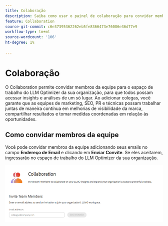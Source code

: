 ```yaml
---
title: Colaboração
description: Saiba como usar o painel de colaboração para convidar membros da equipe para o espaço de trabalho do LLM Optimizer de sua organização.
feature: Collaboration
source-git-commit: c6e37395362262eb5fe8366473e76086e36d77e9
workflow-type: tm+mt
source-wordcount: '106'
ht-degree: 1%

---
```



# Colaboração

O Collaboration permite convidar membros da equipe para o espaço de trabalho do LLM Optimizer da sua organização, para que todos possam acessar insights e análises de um só lugar. Ao adicionar colegas, você garante que as equipes de marketing, SEO, PR e técnicas possam trabalhar juntas de maneira contínua em melhorias de visibilidade da marca, compartilhar resultados e tomar medidas coordenadas em relação às oportunidades.

## Como convidar membros da equipe

Você pode convidar membros da equipe adicionando seus emails no campo **Endereço de Email** e clicando em **Enviar Convite**. Se eles aceitarem, ingressarão no espaço de trabalho do LLM Optimizer da sua organização.

![Convite do Collaboration](/help/dashboards/assets/collaboration.png)
